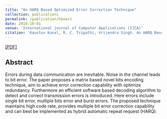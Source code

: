 ```yaml
---
title: "An HARQ Based Optimized Error Correction Technique"
collection: publications
permalink: /publication/hboect
date: 2010-10-01
venue: 'International journal of Computer Applications (IJCA)'
citation: 'Kaustuv Kunal, R. C. Tripathi, Vrijendra Singh. An HARQ Based Optimized Error Correction Tech-nique, proceedings of International journal of Computer Applications (IJCA), 9(1): 1–5, November 2010.'
---
```

 
[[PDF]](http://www.ijcaonline.org/archives/volume9/number1/1353-1826)  


## Abstract
Errors during data communication are inevitable. Noise in the channel leads to bit error. The paper proposes a matrix based novel bits encoding technique, aim to achieve error correction capability with optimize redundancy. Furthermore an efficient software based decoding algorithm to detect and correct transmission errors is introduced. Here errors include single bit error, multiple bits error and burst errors. The proposed technique maintains high code rate, provides multiple bit error correction capability and can best be implemented as hybrid automatic repeat request (HARQ).





